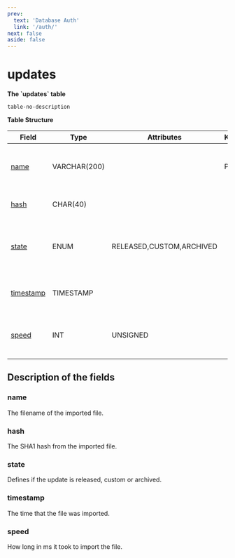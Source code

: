 ```yaml
---
prev:
  text: 'Database Auth'
  link: '/auth/'
next: false
aside: false
---
```


# updates

**The \`updates\` table**

`table-no-description`

**Table Structure**

| Field          | Type         | Attributes               | Key | Null | Default           | Extra | Comment                                               |
| -------------- | ------------ | ------------------------ | --- | ---- | ----------------- | ----- | ----------------------------------------------------- |
| [name][1]      | VARCHAR(200) |                          | PRI | NO   |                   |       | Filename with extension of the update.                |
| [hash][2]      | CHAR(40)     |                          |     | YES  | ''                |       | SHA1 hash of the sql file.                            |
| [state][3]     | ENUM         | RELEASED,CUSTOM,ARCHIVED |     | NO   | RELEASED          |       | Defines if an update is released, custom or archived. |
| [timestamp][4] | TIMESTAMP    |                          |     | NO   | CURRENT_TIMESTAMP |       | Timestamp when the query was applied.                 |
| [speed][5]     | INT          | UNSIGNED                 |     | NO   | 0                 |       | Time the query takes to apply in ms.                  |

[1]: #name
[2]: #hash
[3]: #state
[4]: #timestamp
[5]: #speed


## Description of the fields

### name

The filename of the imported file.

### hash

The SHA1 hash from the imported file.

### state

Defines if the update is released, custom or archived.

### timestamp

The time that the file was imported.

### speed

How long in ms it took to import the file.
